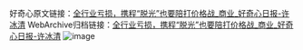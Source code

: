 好奇心原文链接：[全行业亏损，携程“脱光”也要陪打价格战_商业_好奇心日报-许冰清](https://www.qdaily.com/articles/4143.html)
WebArchive归档链接：[全行业亏损，携程“脱光”也要陪打价格战_商业_好奇心日报-许冰清](http://web.archive.org/web/20190623153834/https://www.qdaily.com/articles/4143.html)
![image](http://ww3.sinaimg.cn/large/007d5XDply1g3ve766wdbj30u02oq7wh)